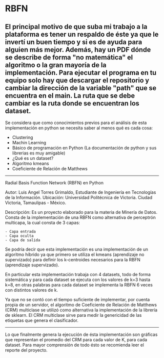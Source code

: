 # RBFN
El principal motivo de que suba mi trabajo a la plataforma es tener un respaldo de éste ya que le invertí un buen tiempo y
si es de ayuda para alguien más mejor. Además, hay un PDF dónde se describe de forma "no matemática" el algoritmo o la gran
mayoría de la implementación. Para ejecutar el programa en tu equipo solo hay que descargar el repositorio y cambiar la dirección de la variable "path" que se encuentra en el main. La ruta que se debe cambiar es la ruta donde se encuentran los dataset.
-------------------------------------------------------------------------------------------------------------------------------
Se considera que como conocimientos previos para el análisis de esta implementación en python se necesita saber al menos qué es
cada cosa:

  - Clustering
  - Machin Learning
  - Básico de programación en Python (La documentación de python y sus librerias es muy amigable)
  - ¿Qué es un dataset?
  - Algoritmo kmeans
  - Coeficiente de Relación de Matthews

-------------------------------------------------------------------------------------------------------------------------------

Radial Basis Function Network (RBFN) en Python

Autor: Luis Angel Torres Grimaldo, Estudiante de Ingeniería en Tecnologías de la Información.
Ubicación: Universidad Politécnica de Victoria. Ciudad Victoria, Tamaulipas - México.

Descripción:
  Es un proyecto elaborado para la materia de Minería de Datos. Consta de la implementación de una RBFN como alternativa de perceptrón multicapa, la cual consta de 3 capas:
  
    - Capa entrada
    - Capa oculta
    - Capa de salida
    
  Se podría decir que esta implementación es una implementación de un algoritmo híbrido ya que primero se utiliza el kmeans        (aprendizaje no supervizado) para definir los k-centroides necesarios para la RBFN (aprendizaje supervizado).
  
  En particular esta implementación trabaja con 4 datasets, todo de forma sistemática y para cada dataset se ejecuta con los
  valores de k=3 hasta k=8, en otras palabras para cada dataset se implementa la RBFN 6 veces con distintos valores de k.
  
  Ya que no se contó con el tiempo suficiente de implementar, por cuenta propia de un servidor, el algoritmo de Coeficiente de Relación de Matthews (CRM) multiclase se utilizó como alternativa la implementación de la librería de sklearn. El CRM multiclase sirve para medir la genericidad de las etiquetas que genera el clasificador.

--------------------------------------------------------------------------------------------------------------------------------

  Lo que finalmente genera la ejecución de ésta implementación son gráficas que representan el promedio del CRM para cada valor de K, para cada dataset. Para mayor comprensión de todo ésto se recomienda leer el reporte del proyecto.  
  
